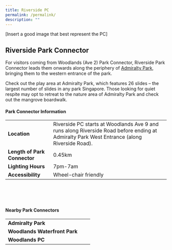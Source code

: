 ```yaml
---
title: Riverside PC
permalink: /permalink/
description: ""
---
```

[Insert a good image that best represent the PC]

## Riverside Park Connector

For visitors&nbsp;coming from Woodlands (Ave 2) Park Connector, Riverside Park Connector leads them onwards along the periphery of [Admiralty Park](https://www.nparks.gov.sg/gardens-parks-and-nature/parks-and-nature-reserves/admiralty-park), bringing them to the western entrance of the park.

Check out&nbsp;the play area at Admiralty Park, which features 26 slides – the largest number of slides in any park Singapore. Those looking for quiet respite may opt to retreat to the nature area of Admiralty Park and check out the mangrove boardwalk.
 



	
#### Park Connector Information
|  |  |  |
| -------- | -------- | -------- |
| **Location** | Riverside&nbsp;PC starts at Woodlands Ave 9 and runs along Riverside Road before ending at Admiralty Park West Entrance (along Riverside Road). |  |
| **Length of Park Connector** | 0.45km |  |
| **Lighting Hours** | 7pm-7am ||
| **Accessibility** | Wheel-chair friendly | |

<br>
<br>
<br>	

#### Nearby Park Connectors
|   |  |  |
| -------- | -------- | -------- |
| **Admiralty Park** | | |
| **Woodlands Waterfront Park** | | |
| **Woodlands PC** | | |
